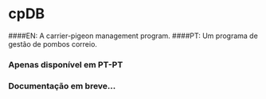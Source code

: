 # cpDB
####EN: A carrier-pigeon management program.
####PT: Um programa de gestão de pombos correio.

### Apenas disponível em PT-PT
### Documentação em breve...
